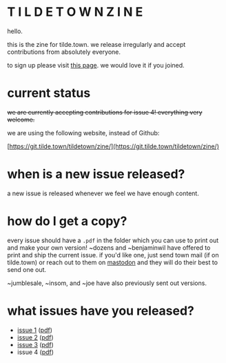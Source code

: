 # T I L D E  T O W N  Z I N E

hello.

this is the zine for tilde.town. we release irregularly and accept contributions from absolutely everyone.

to sign up please visit [this page](https://cgi.tilde.town/users/signup). we would love it if you joined.

# current status

~~we are currently accepting contributions for issue 4! everything very welcome.~~

we are using the following website, instead of Github:

[https://git.tilde.town/tildetown/zine/](https://git.tilde.town/tildetown/zine/)

# when is a new issue released?

a new issue is released whenever we feel we have enough content.

# how do I get a copy?

every issue should have a `.pdf` in the folder which you can use to print out and make your own version! ~dozens and ~benjaminwil have offered to print and ship the current issue. if you'd like one, just send town mail (if on tilde.town) or reach out to them on [mastodon](http://tiny.tilde.website) and they will do their best to send one out.

~jumblesale, ~insom, and ~joe have also previously sent out versions.

# what issues have you released?

 - [issue 1](https://github.com/tildetown/zine/tree/master/issue_1) ([pdf](https://github.com/tildetown/zine/raw/master/issue_1/zine.pdf))
 - [issue 2](https://github.com/tildetown/zine/tree/master/issue_2/) ([pdf](https://github.com/tildetown/zine/raw/master/issue_2/zine.pdf))
 - [issue 3](https://github.com/tildetown/zine/tree/master/issue_3) ([pdf](https://github.com/tildetown/zine/blob/master/issue_3/zine.pdf))
 - issue 4 ([pdf](https://git.tilde.town/tildetown/zine/src/branch/trunk/issue_4/zine.pdf))
